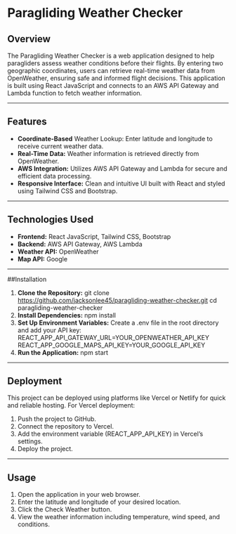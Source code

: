 # Paragliding Weather Checker

## Overview

The Paragliding Weather Checker is a web application designed to help paragliders assess weather conditions before their flights. By entering two geographic coordinates, users can retrieve real-time weather data from OpenWeather, ensuring safe and informed flight decisions.
This application is built using React JavaScript and connects to an AWS API Gateway and Lambda function to fetch weather information.
________________________________________
## Features
- **Coordinate-Based** Weather Lookup: Enter latitude and longitude to receive current weather data.
- **Real-Time Data:** Weather information is retrieved directly from OpenWeather.
- **AWS Integration:** Utilizes AWS API Gateway and Lambda for secure and efficient data processing.
- **Responsive Interface:** Clean and intuitive UI built with React and styled using Tailwind CSS and Bootstrap.
________________________________________
## Technologies Used
- **Frontend:** React JavaScript, Tailwind CSS, Bootstrap
- **Backend:** AWS API Gateway, AWS Lambda
- **Weather API:** OpenWeather
- **Map API:** Google
________________________________________
##Installation
1. **Clone the Repository:**
git clone https://github.com/jacksonlee45/paragliding-weather-checker.git
cd paragliding-weather-checker
2.	**Install Dependencies:**
npm install
3.	**Set Up Environment Variables:**
Create a .env file in the root directory and add your API key:
REACT_APP_API_GATEWAY_URL=YOUR_OPENWEATHER_API_KEY
REACT_APP_GOOGLE_MAPS_API_KEY=YOUR_GOOGLE_API_KEY
4.	**Run the Application:**
npm start
________________________________________
## Deployment
This project can be deployed using platforms like Vercel or Netlify for quick and reliable hosting.
For Vercel deployment:
1.	Push the project to GitHub.
2.	Connect the repository to Vercel.
3.	Add the environment variable (REACT_APP_API_KEY) in Vercel’s settings.
4.	Deploy the project.
________________________________________
## Usage
1.	Open the application in your web browser.
2.	Enter the latitude and longitude of your desired location.
3.	Click the Check Weather button.
4.	View the weather information including temperature, wind speed, and conditions.
